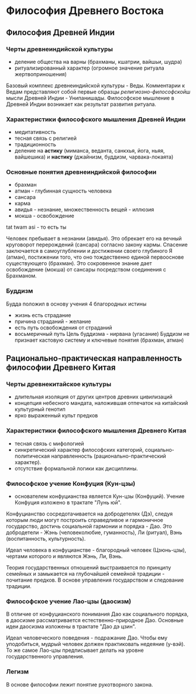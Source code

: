 # Философия Древнего Востока

## Философия Древней Индии

### Черты древнеиндийской культуры
  - деление общества на варны (брахманы, кшатрии, вайшьи, шудра)
  - ритуализированный характер (огромное значение ритуала жертвоприношения)

  Базовый комплекс древнеиндийской культуры - Веды. Комментарии к Ведам представляют собой первые образцы *религиозно-философскойш* мысли Древней Индии - Унипанишады.
  Философское мышление в Древней Индии возникает как результат развития ритуала.

### Характеристики философского мышления Древней Индии
- медитативность
- тесная связь с религией
- традиционность
- деление на **астику** (миманса, веданта, санкхья, йога, ньяя, вайшешика)
  и **настику** (джайнизм, буддизм, чарвака-локаята)

### Основные понятия древнеиндийской философии
- брахман
- атман - глубинная сущность человека
- сансара
- карма
- авидья - незнание, множественность вещей - иллюзия
- мокша - освобождение

tat twam asi - то есть ты

Человек пребывает в незнании (авидья). Это обрекает его на вечный круговорот перерождений (сансара) согласно закону кармы. Спасение заключается в самоуглублении и достижении своего глубиного Я (атман), постижении того, что оно тождественно единой первооснове существующего (брахман). Это сокровенное знание дает освобождение (мокша) от сансары посредством соединения с Брахманом.

### Буддизм
Будда положил в основу учения 4 благородных истины
- жизнь есть страдание
- причина страданий - желание
- есть путь освобождения от страданий
- восьмеричный путь
Цель буддизма - нирвана (угасание)
Буддизм не признает кастовую систему и ключевые понятия (брахман, атман)

## Рационально-практическая направленность философии Древнего Китая

### Черты древнекитайское культуры
- длительная изоляция от других центров древних цивилизаций
- концепция небесного мандата, наложившая отпечаток на китайский культурный генотип
- ярко выраженный культ предков

### Характеристики философского мышления Древнего Китая
- тесная связь с мифологией
- синкретический характер философских категорий, социально-политическая направленность (рационально-практический характер).
- отсутствие формальной логики как дисциплины.

### Философское учение Конфуция (Кун-цзы)
- основателем конфуцианства является Кун-цзы (Конфуций). Учение Конфуция изложено в трактате "Лунь юй".

Конфуцианство сосредотачивается на добродетелях (Дэ), следуя которым люди могут построить справедливое и гармоничное государство, достичь социальной гармонии и порядка - Дао. Это добродетели - Жэнь (человеколюбие, гуманность), Ли (ритуал), Вэнь (воспитанность, культурность).

Идеал человека в конфуцианстве - благородный человек (Цзюнь-цзы), чертами которого и являются Жэнь, Ли, Вэнь.

Теория государственных отношений выстраивается по принципу семейных и замыкается на глубочайшей семейной традиции - почитание предков. В основе управления государством и следование традиции.

### Философское учение Лао-цзы (даосизм)
В отличие от конфуцианского понимания Дао как социального порядка, в даосизме рассматривается естественно-природное Дао. Основные идеи даосизма изложены в трактате "Дао дэ цзин".

Идеал человеческого поведения - подражание Дао. Чтобы ему уподобиться, мудрый человек должен практиковать недеяние (у-вэй). То же самое Лао-цзы предписывает делать на уровне государственного управления.

### Легизм
В основе философии лежит понятие рукотворного закона.
